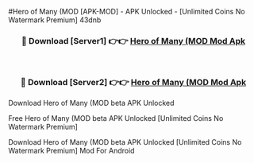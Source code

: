 #Hero of Many (MOD [APK-MOD] - APK Unlocked - [Unlimited Coins No Watermark Premium] 43dnb



<div align="center">

<h3>🔴 Download [Server1] 👉👉 <a href="https://momento.my/?title=Hero_of_Many_(MOD">Hero of Many (MOD Mod Apk</a></h3><br>

<h3>🔴 Download [Server2] 👉👉 <a href="https://momento.my/?title=Hero_of_Many_(MOD">Hero of Many (MOD Mod Apk</a></h3>
</div>



Download Hero of Many (MOD beta APK Unlocked

Free Hero of Many (MOD beta APK Unlocked [Unlimited Coins No Watermark Premium]

Download Hero of Many (MOD beta APK Unlocked [Unlimited Coins No Watermark Premium] Mod For Android
